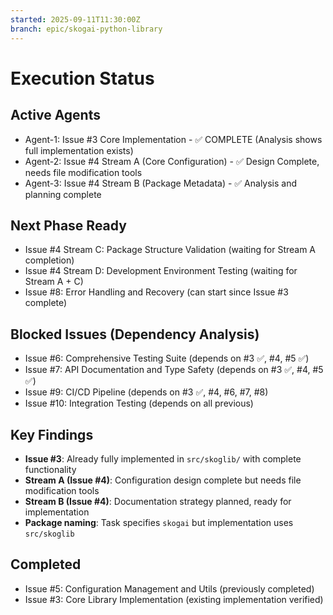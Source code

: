 ```yaml
---
started: 2025-09-11T11:30:00Z
branch: epic/skogai-python-library
---
```


# Execution Status

## Active Agents
- Agent-1: Issue #3 Core Implementation - ✅ COMPLETE (Analysis shows full implementation exists)
- Agent-2: Issue #4 Stream A (Core Configuration) - ✅ Design Complete, needs file modification tools
- Agent-3: Issue #4 Stream B (Package Metadata) - ✅ Analysis and planning complete

## Next Phase Ready
- Issue #4 Stream C: Package Structure Validation (waiting for Stream A completion)
- Issue #4 Stream D: Development Environment Testing (waiting for Stream A + C)
- Issue #8: Error Handling and Recovery (can start since Issue #3 complete)

## Blocked Issues (Dependency Analysis)
- Issue #6: Comprehensive Testing Suite (depends on #3 ✅, #4, #5 ✅)
- Issue #7: API Documentation and Type Safety (depends on #3 ✅, #4, #5 ✅)
- Issue #9: CI/CD Pipeline (depends on #3 ✅, #4, #6, #7, #8)
- Issue #10: Integration Testing (depends on all previous)

## Key Findings
- **Issue #3**: Already fully implemented in `src/skoglib/` with complete functionality
- **Stream A (Issue #4)**: Configuration design complete but needs file modification tools
- **Stream B (Issue #4)**: Documentation strategy planned, ready for implementation
- **Package naming**: Task specifies `skogai` but implementation uses `src/skoglib`

## Completed
- Issue #5: Configuration Management and Utils (previously completed)
- Issue #3: Core Library Implementation (existing implementation verified)